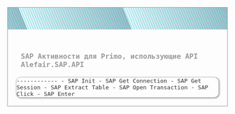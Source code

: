 <style>
    h1, h2, h3 {
        padding: 10px;
        color: #607d8b;
    }
    .total .banner {
        background: repeating-linear-gradient(248deg , rgba(0 , 188 , 212 , 0.24) , rgba(255 , 0 , 0 , 0) , rgba(0 , 188 , 212 , 0.5) 5px) , repeating-linear-gradient(248deg , rgba(96 , 125 , 139 , 0.5) , rgba(0 , 255 , 0 , 0) 45.71%);
        height: 50px;
        border: 1px solid #999;
        border-bottom: none;
   }
                                                 
   .total .description {
        border: 1px solid #999;
        border-top: none;
        padding: 20px;
        font-family: monospace;
   }
                                                 
   .total .description h3,
   .total .description h4                                              
   {
        font-weight: bold;
        font-size: 16px;
        color: #999;
        margin-bottom: 10px;
   }
                                                 
   .total .description .content {
        color: #333;
        font-size: 13px;
        border-radius: 10px;
        overflow: hidden;
        box-shadow: 1px 1px 3px 2px rgba(0, 0, 0, 0.3);
   }
</style>
<div class="total">
    <div class="banner">&nbsp;</div>
    <div class="description">
        <h3>SAP Активности для Primo, использующие API Alefair.SAP.API</h3>
        <div class="content">
            ------------
            - SAP Init
            - SAP Get Connection
            - SAP Get Session
            - SAP Extract Table
            - SAP Open Transaction
            - SAP Click
            - SAP Enter
        </div>
    </div>
</div>
